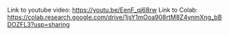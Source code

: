 Link to youtube video: https://youtu.be/EenF_qj68rw
Link to Colab: https://colab.research.google.com/drive/1jsY1mOoa908rtM8Z4ynmXng_bBDOZFL3?usp=sharing 
